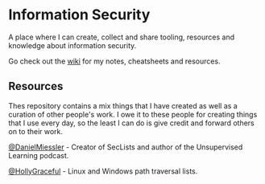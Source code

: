 # Information Security

A place where I can create, collect and share tooling, resources and knowledge about information security.

Go check out the [wiki](https://github.com/JakobRPennington/InformationSecurity/wiki) for my notes, cheatsheets and resources.

## Resources

Thes repository contains a mix things that I have created as well as a curation of other people's work. I owe it to these people for creating things that I use every day, so the least I can do is give credit and forward others on to their work.

[@DanielMiessler](https://twitter.com/DanielMiessler) - Creator of SecLists and author of the Unsupervised Learning podcast.

[@HollyGraceful](https://twitter.com/HollyGraceful) - Linux and Windows path traversal lists.